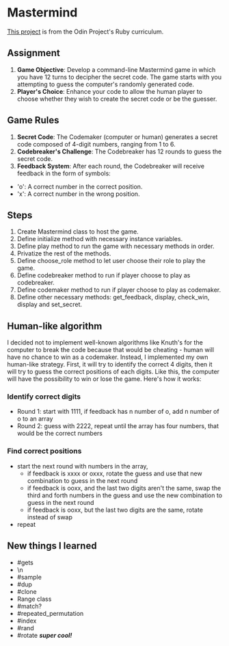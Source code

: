 # Mastermind
[This project](https://www.theodinproject.com/lessons/ruby-mastermind) is from the Odin Project's Ruby curriculum. 
## Assignment
1. **Game Objective**: Develop a command-line Mastermind game in which you have 12 turns to decipher the secret code. The game starts with you attempting to guess the computer's randomly generated code.
2. **Player's Choice**: Enhance your code to allow the human player to choose whether they wish to create the secret code or be the guesser.
## Game Rules
1. **Secret Code**: The Codemaker (computer or human) generates a secret code composed of 4-digit numbers, ranging from 1 to 6.
2. **Codebreaker's Challenge**: The Codebreaker has 12 rounds to guess the secret code.
3. **Feedback System**: After each round, the Codebreaker will receive feedback in the form of symbols:
  - 'o': A correct number in the correct position.
  - 'x': A correct number in the wrong position.
## Steps
1. Create Mastermind class to host the game. 
2. Define initialize method with necessary instance variables.
3. Define play method to run the game with necessary methods in order. 
4. Privatize the rest of the methods.
4. Define choose_role method to let user choose their role to play the game.
5. Define codebreaker method to run if player choose to play as codebreaker.
6. Define codemaker method to run if player choose to play as codemaker.
7. Define other necessary methods: get_feedback, display, check_win, display and set_secret.
## Human-like algorithm
I decided not to implement well-known algorithms like Knuth's for the computer to break the code because that would be cheating - human will have no chance to win as a codemaker. Instead, I implemented my own human-like strategy. First, it will try to identify the correct 4 digits, then it will try to guess the correct positions of each digits. Like this, the computer will have the possibility to win or lose the game. Here's how it works:
### Identify correct digits
- Round 1: start with 1111, if feedback has n number of o, add n number of o to an array
- Round 2: guess with 2222, repeat until the array has four numbers, that would be the correct numbers
### Find correct positions
- start the next round with numbers in the array,
  - if feedback is xxxx or oxxx, rotate the guess and use that new combination to guess in the next round
  - if feedback is ooxx, and the last two digits aren't the same, swap the third and forth numbers in the guess and use the new combination to guess in the next round
  - if feedback is ooxx, but the last two digits are the same, rotate instead of swap
- repeat
## New things I learned
- #gets
- \n
- #sample
- #dup
- #clone
- Range class
- #match?
- #repeated_permutation
- #index
- #rand
- #rotate ***super cool!***
